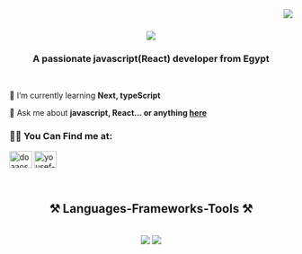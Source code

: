 <img align="right" src="https://visitor-badge.laobi.icu/badge?page_id=yousefmostafa200.yousefmostafa200" />

<h1 align='center'>
 <img src="https://readme-typing-svg.herokuapp.com/?font=Press+Start+2P&size=35&center=true&vCenter=true&width=500&height=70&duration=4000&lines=Hi+There!+👋;+I'm+Yousef+Mostafa!;" />
</h1>

 <h3 align="center">A passionate javascript(React) developer from Egypt</h3>
 
 <br/>

<div align="left">
 
🌱 I’m currently learning **Next, typeScript**

💬 Ask me about **javascript, React... or anything [here](https://github.com/yousefmostafa200/yousefmostafa200/issues)**

 </div>

<h3 align="left">👋🏻 You Can Find me at:</h3>

<p align="left">
<a href="www.linkedin.com/in/yousef-mostafa-296472195" target="blank"><img align="center" src="https://raw.githubusercontent.com/rahuldkjain/github-profile-readme-generator/master/src/images/icons/Social/linked-in-alt.svg" alt="doaaosamak" height="30" width="40" /></a>
<a href="https://leetcode.com/u/yousefmostafa/" target="blank"><img align="center" src="https://raw.githubusercontent.com/rahuldkjain/github-profile-readme-generator/master/src/images/icons/Social/leet-code.svg" alt="yousef-mostafa-leetcode" height="30" width="40" /></a>
</p>  

<br/>

<h2 align="center">⚒️ Languages-Frameworks-Tools ⚒️</h2>
<br/>
<div align="center">
    <img src="https://skillicons.dev/icons?i=react,nextjs,bootstrap,mui,html,css,github,sass,tailwind,git" />
    <img src="https://skillicons.dev/icons?i=javascript,typescript,supabase,firebase,redux,jquery,vscode" /><br>
</div>

 
<!--
**yousefmostafa200/yousefmostafa200** is a ✨ _special_ ✨ repository because its `README.md` (this file) appears on your GitHub profile.

Here are some ideas to get you started:

- 🔭 I’m currently working on ...
- 🌱 I’m currently learning ...
- 👯 I’m looking to collaborate on ...
- 🤔 I’m looking for help with ...
- 💬 Ask me about ...
- 📫 How to reach me: ...
- 😄 Pronouns: ...
- ⚡ Fun fact: ...
-->
